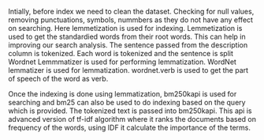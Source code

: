 Intially, before index we need to clean the dataset. Checking for null values, removing punctuations, symbols, nummbers as they do not have any effect on searching. Here lemmetization is used for indexing. Lemmetization is used to get the standardied words from their root words. This can help in improving our search analysis. The sentence passed from the description column is tokenized. Each word is tokenized and the sentence is split Wordnet Lemmmatizer is used for performing lemmatization. WordNet lemmatizer is used for lemmatization. wordnet.verb is used to get the part of speech of the word as verb.


Once the indexing is done using lemmatization, bm250kapi is used for searching and bm25 can also be used to do indexing based on the query which is provided. The tokenized text is passed into bm250kapi. This api is advanced version of tf-idf algorithm where it ranks the documents based on frequency of the words, using IDF it calculate the importance of the terms. 


```python

```
